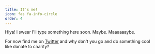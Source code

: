 ```yaml
---
title: It's me!
icon: fas fa-info-circle
order: 4
---
```

Hiya! I swear I'll type something here soon. Maybe. Maaaaaaybe.

For now find me on [Twitter](https://twitter.com/SpiderVice) and why don't you go and do something cool like donate to charity?